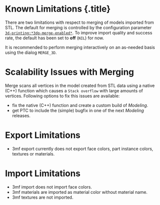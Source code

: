 # Known Limitations {.title}

There are two limitations with respect to merging of models imported from STL.
The default for merging is controlled by the configuration parameter [`3d-printing:*3dp-merge-enabled*`](3D-PRINTING/AA3dp-merge-enabledAA.var.md).
To improve import quality and success rate, the default has been set to **off** (`NIL`) for now.

It is recommended to perform merging interactively on an as-needed basis using the
dialog `MERGE_3D`.

# Scalability Issues with Merging

Merge scans all vertices in the model created from STL data using a native (C++) function
which causes a `Stack overflow` with large amounts of vertices. Following options to fix this
issues are available:

* fix the native (C++) function and create a custom build of _Modeling_.
* get PTC to include the (simple) bugfix in one of the next _Modeling_ releases.

# Export Limitations

* 3mf export currently does not export face colors, part instance colors, textures or materials.

# Import Limitations

* 3mf import does not import face colors.
* 3mf materials are imported as material color without material name.
* 3mf textures are not imported.

